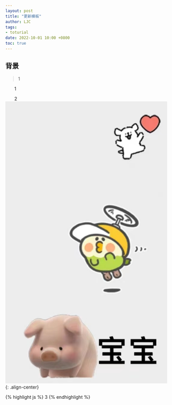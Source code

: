 ```yaml
---
layout: post
title: "更新模板"
author: LJC
tags:
- toturial
date: 2022-10-01 10:00 +0800
toc: true
---
```

## 背景
> 1

&emsp;&emsp;1

&emsp;&emsp;2
![lay.jpg](/images/lay.jpg "LAY"){: .align-center}

{% highlight js %}
3
{% endhighlight %}
